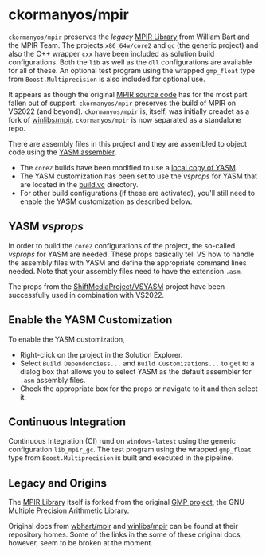 ckormanyos/mpir
==================

`ckormanyos/mpir` preserves the _legacy_
[MPIR Library](https://en.wikipedia.org/wiki/MPIR_(mathematics_software))
from William Bart and the MPIR Team. The projects `x86_64w/core2`
and `gc` (the generic project) and also the C++ wrapper `cxx`
have been included as solution build configurations. Both the `lib`
as well as the `dll` configurations are available for all of these.
An optional test program using the wrapped `gmp_float` type
from `Boost.Multiprecision` is also included for optional use.

It appears as though the original [MPIR source code](https://github.com/wbhart/mpir)
has for the most part fallen out of support. `ckormanyos/mpir` preserves
the build of MPIR on VS2022 (and beyond). `ckormanyos/mpir` is, itself,
was initially creadet as a fork of [winlibs/mpir](https://github.com/winlibs/mpir).
`ckormanyos/mpir` is now separated as a standalone repo.

There are assembly files in this project and they are assembled
to object code using the [YASM assembler](https://github.com/yasm/yasm).
  - The `core2` builds have been modified to use a [local copy of YASM](./build.vc/yasm/1.3.0).
  - The YASM customization has been set to use the _vsprops_ for YASM that are located in the [build.vc](./build.vc) directory.
  - For other build configurations (if these are activated), you'll still need to enable the YASM customization as described below.

## YASM _vsprops_

In order to build the `core2` configurations of the project,
the so-called _vsprops_ for YASM are needed.
These props basically tell VS how to handle the assembly
files with YASM and define the appropriate command lines needed.
Note that your assembly files need to have the extension `.asm`.

The props from the [ShiftMediaProject/VSYASM](https://github.com/ShiftMediaProject/VSYASM)
project have been successfully used in combination with VS2022.

## Enable the YASM Customization

To enable the YASM customization,
  - Right-click on the project in the Solution Explorer.
  - Select `Build Dependenciess...` and `Build Customizations...` to get to a dialog box that allows you to select YASM as the default assembler for `.asm` assembly files.
  - Check the appropriate box for the props or navigate to it and then select it.

## Continuous Integration

Continuous Integration (CI) rund on `windows-latest` using the
generic configuration `lib_mpir_gc`. The test program using
the wrapped `gmp_float` type from `Boost.Multiprecision`
is built and executed in the pipeline.

## Legacy and Origins

The [MPIR Library](https://en.wikipedia.org/wiki/MPIR_(mathematics_software))
itself is forked from the original
[GMP project](https://en.wikipedia.org/wiki/GNU_Multiple_Precision_Arithmetic_Library),
the GNU Multiple Precision Arithmetic Library.

Original docs from [wbhart/mpir](https://github.com/wbhart/mpir) and
[winlibs/mpir](https://github.com/winlibs/mpir) can be found at
their repository homes.
Some of the links in the some of these original docs,
however, seem to be broken at the moment.
